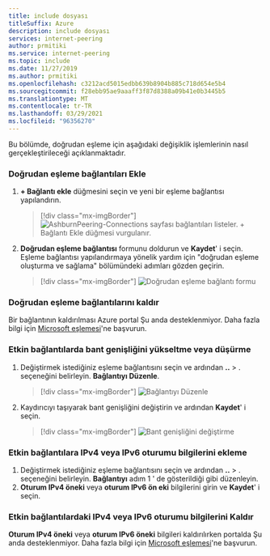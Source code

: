 ```yaml
---
title: include dosyası
titleSuffix: Azure
description: include dosyası
services: internet-peering
author: prmitiki
ms.service: internet-peering
ms.topic: include
ms.date: 11/27/2019
ms.author: prmitiki
ms.openlocfilehash: c3212acd5015edbb639b8904b885c718d654e5b4
ms.sourcegitcommit: f28ebb95ae9aaaff3f87d8388a09b41e0b3445b5
ms.translationtype: MT
ms.contentlocale: tr-TR
ms.lasthandoff: 03/29/2021
ms.locfileid: "96356270"
---
```

Bu bölümde, doğrudan eşleme için aşağıdaki değişiklik işlemlerinin nasıl gerçekleştirileceği açıklanmaktadır.

### <a name="add-direct-peering-connections"></a>Doğrudan eşleme bağlantıları Ekle
1. **+ Bağlantı ekle** düğmesini seçin ve yeni bir eşleme bağlantısı yapılandırın.
    > [!div class="mx-imgBorder"]
    > ![AshburnPeering-Connections sayfası bağlantıları listeler. + Bağlantı Ekle düğmesi vurgulanır.](../media/setup-direct-modify-addconnection.png)

1. **Doğrudan eşleme bağlantısı** formunu doldurun ve **Kaydet**' i seçin. Eşleme bağlantısı yapılandırmaya yönelik yardım için "doğrudan eşleme oluşturma ve sağlama" bölümündeki adımları gözden geçirin.
    > [!div class="mx-imgBorder"]
    > ![Doğrudan eşleme bağlantı formu](../media/setup-direct-modify-savenewconnection.png)

### <a name="remove-direct-peering-connections"></a>Doğrudan eşleme bağlantılarını kaldır

Bir bağlantının kaldırılması Azure portal Şu anda desteklenmiyor. Daha fazla bilgi için [Microsoft eşlemesi](mailto:peeringexperience@microsoft.com)'ne başvurun.

### <a name="upgrade-or-downgrade-bandwidth-on-active-connections"></a>Etkin bağlantılarda bant genişliğini yükseltme veya düşürme
1. Değiştirmek istediğiniz eşleme bağlantısını seçin ve ardından **..**  >  . seçeneğini belirleyin. **Bağlantıyı Düzenle**.
    > [!div class="mx-imgBorder"]
    > ![Bağlantıyı Düzenle](../media/setup-direct-modify-editconnection.png)

1. Kaydırıcıyı taşıyarak bant genişliğini değiştirin ve ardından **Kaydet**' i seçin.
    > [!div class="mx-imgBorder"]
    > ![Bant genişliğini değiştirme](../media/setup-direct-modify-editconnectionsettings.png)

### <a name="add-ipv4-or-ipv6-session-information-on-active-connections"></a>Etkin bağlantılara IPv4 veya IPv6 oturumu bilgilerini ekleme
1. Değiştirmek istediğiniz eşleme bağlantısını seçin ve ardından **..**  >  . seçeneğini belirleyin. **Bağlantıyı** adım 1 ' de gösterildiği gibi düzenleyin.
1. **Oturum IPv4 öneki** veya **oturum IPv6 ön eki** bilgilerini girin ve **Kaydet**' i seçin.

### <a name="remove-ipv4-or-ipv6-session-information-on-active-connections"></a>Etkin bağlantılardaki IPv4 veya IPv6 oturumu bilgilerini Kaldır
**Oturum IPv4 öneki** veya **oturum IPv6 öneki** bilgileri kaldırılırken portalda Şu anda desteklenmiyor. Daha fazla bilgi için [Microsoft eşlemesi](mailto:peeringexperience@microsoft.com)'ne başvurun.
